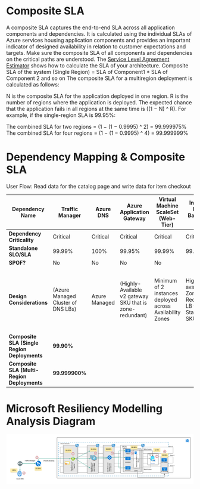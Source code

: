 # Composite SLA
A composite SLA captures the end-to-end SLA across all application components and dependencies. It is calculated using the individual SLAs of Azure services housing application components and provides an important indicator of designed availability in relation to customer expectations and targets. Make sure the composite SLA of all components and dependencies on the critical paths are understood. 
The [Service Level Agreement Estimator](https://github.com/mspnp/samples/tree/master/Reliability/SLAEstimator) shows how to calculate the SLA of your architecture.
Composite SLA of the system (Single Region) = SLA of Component1 * SLA of Component 2 and so on
The composite SLA for a multiregion deployment is calculated as follows:

N is the composite SLA for the application deployed in one region.
R is the number of regions where the application is deployed.
The expected chance that the application fails in all regions at the same time is ((1 − N) ^ R). For example, if the single-region SLA is 99.95%:

The combined SLA for two regions = (1 − (1 − 0.9995) ^ 2) = 99.999975%
The combined SLA for four regions = (1 − (1 − 0.9995) ^ 4) = 99.999999%

# Dependency Mapping & Composite SLA 
User Flow: Read data for the catalog page and write data for item checkout

| Dependency Name                          | Traffic Manager                    | Azure DNS     | Azure Application Gateway                                | Virtual Machine ScaleSet (Web-Tier)                       | Internal Load Balancer (L4)                          | Virtual Machines for SQL Server (DB-Tier)                                       | Domain Controllers                                                     |
|------------------------------------------|------------------------------------|---------------|----------------------------------------------------------|-----------------------------------------------------------|------------------------------------------------------|---------------------------------------------------------------------------------|------------------------------------------------------------------------|
| **Dependency Criticality**                   | Critical                           | Critical      | Critical                                                 | Critical                                                  | Critical                                             | Critical                                                                        | Critical                                                               |
| **Standalone SLO/SLA**                       | 99.99%                             | 100%          | 99.95%                                                   | 99.99%                                                    | 99.99%                                               | 99.99%                                                                          | 99.99%                                                                 |
| **SPOF?**                                    | No                                 | No            | No                                                       | No                                                        |                                                      | No                                                                              | No                                                                     |
| **Design Considerations**                    | (Azure Managed Cluster of DNS LBs) | Azure Managed | (Highly-Available v2 gateway SKU that is zone-redundant) | Minimum of 2 instances deployed across Availability Zones | Highly available Zone-Redundant LB from Standard SKU | Windows Server Failover Cluster Instances with SQL Always-On Availability Group | Highly-Available Zone redundant Domain controllers hosted on Azure VMs |
| **Composite SLA (Single Region Deployments** | **99.90%**                             |               |                                                          |                                                           |                                                      |                                                                                 |                                                                        |
| **Composite SLA (Multi- Region Deployments** | **99.999900%**                         |

# Microsoft Resiliency Modelling Analysis Diagram


![RMA](/Design/DependencyAnalysis/Images/FMEA_RMA.png)
